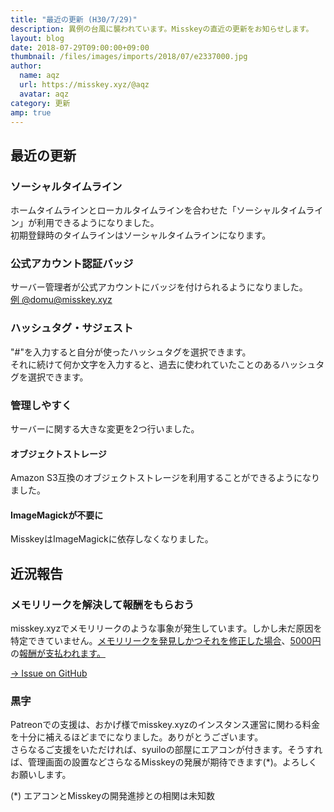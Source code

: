 ```yaml
---
title: "最近の更新 (H30/7/29)"
description: 異例の台風に襲われています。Misskeyの直近の更新をお知らせします。
layout: blog
date: 2018-07-29T09:00:00+09:00
thumbnail: /files/images/imports/2018/07/e2337000.jpg
author:
  name: aqz
  url: https://misskey.xyz/@aqz
  avatar: aqz
category: 更新
amp: true
---
```

## 最近の更新

### ソーシャルタイムライン
ホームタイムラインとローカルタイムラインを合わせた「ソーシャルタイムライン」が利用できるようになりました。  
初期登録時のタイムラインはソーシャルタイムラインになります。

### 公式アカウント認証バッジ
サーバー管理者が公式アカウントにバッジを付けられるようになりました。  
[例 @domu@misskey.xyz](https://misskey.xyz/@domu)

### ハッシュタグ・サジェスト
"#"を入力すると自分が使ったハッシュタグを選択できます。  
それに続けて何か文字を入力すると、過去に使われていたことのあるハッシュタグを選択できます。

### 管理しやすく
サーバーに関する大きな変更を2つ行いました。

#### オブジェクトストレージ
Amazon S3互換のオブジェクトストレージを利用することができるようになりました。

#### ImageMagickが不要に
MisskeyはImageMagickに依存しなくなりました。

## 近況報告

### メモリリークを解決して報酬をもらおう
misskey.xyzでメモリリークのような事象が発生しています。しかし未だ原因を特定できていません。[メモリリークを発見しかつそれを修正した場合](https://misskey.xyz/notes/5b5af1db2c880114aebf5068)、[5000円](https://misskey.xyz/notes/5b5bd2d4f76ee01c29695d26)の[報酬が支払われます。](https://misskey.xyz/notes/5b5af1792c880114aebf5053)

[→ Issue on GitHub](https://github.com/syuilo/misskey/issues/1913)

### 黒字
Patreonでの支援は、おかげ様でmisskey.xyzのインスタンス運営に関わる料金を十分に補えるほどまでになりました。ありがとうございます。  
さらなるご支援をいただければ、syuiloの部屋にエアコンが付きます。そうすれば、管理画面の設置などさらなるMisskeyの発展が期待できます(*)。よろしくお願いします。

(*) エアコンとMisskeyの開発進捗との相関は未知数